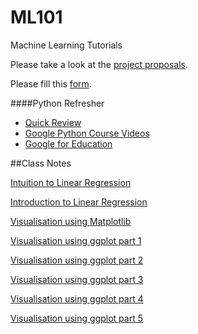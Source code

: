 # ML101
Machine Learning Tutorials

Please take a look at the [project proposals](https://github.com/MLDaily/ML101/blob/master/Project%20Proposal.md).


Please fill this [form](https://docs.google.com/forms/d/19hfuLTIKbo4mqh_U1GR3FqQmcDSBQbSO8KTh4rTIiwQ/viewform).


####Python Refresher
* [Quick Review](https://github.com/nickedes/Pybaby)
* [Google Python Course Videos](https://www.youtube.com/playlist?list=PLfZeRfzhgQzTMgwFVezQbnpc1ck0I6CQl)
* [Google for Education](https://developers.google.com/edu/python/)


##Class Notes

[Intuition to Linear Regression](http://mldaily.github.io/regression/2016/01/08/regression.html)

[Introduction to Linear Regression](http://mldaily.github.io/regression/2016/01/08/regression.html)

[Visualisation using Matplotlib](https://themessier.wordpress.com/https://themessier.wordpress.com/2016/03/05/basics-of/)

[Visualisation using ggplot part 1](https://themessier.wordpress.com/2015/06/17/ggplot-in-python-part-1/)

[Visualisation using ggplot part 2](https://themessier.wordpress.com/2015/06/17/ggplot-in-python-part-2/)

[Visualisation using ggplot part 3](https://themessier.wordpress.com/2015/06/17/ggplot-in-python-part-3/)

[Visualisation using ggplot part 4](https://themessier.wordpress.com/2015/06/17/ggplot-in-python-part-4/)

[Visualisation using ggplot part 5](https://themessier.wordpress.com/2015/06/17/ggplot-in-python-part-5/)
